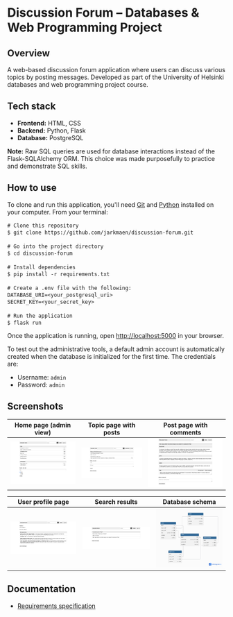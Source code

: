 # Discussion Forum – Databases & Web Programming Project

## Overview

A web-based discussion forum application where users can discuss various topics by posting messages. Developed as part of the University of Helsinki databases and web programming project course.

## Tech stack

- **Frontend:** HTML, CSS
- **Backend:** Python, Flask
- **Database:** PostgreSQL

**Note:** Raw SQL queries are used for database interactions instead of the Flask-SQLAlchemy ORM. This choice was made purposefully to practice and demonstrate SQL skills.

## How to use

To clone and run this application, you'll need [Git](https://git-scm.com/) and [Python](https://www.python.org/) installed on your computer. From your terminal:

```
# Clone this repository
$ git clone https://github.com/jarkmaen/discussion-forum.git

# Go into the project directory
$ cd discussion-forum

# Install dependencies
$ pip install -r requirements.txt

# Create a .env file with the following:
DATABASE_URI=<your_postgresql_uri>
SECRET_KEY=<your_secret_key>

# Run the application
$ flask run
```

Once the application is running, open [http://localhost:5000](http://localhost:5000) in your browser.

To test out the administrative tools, a default admin account is automatically created when the database is initialized for the first time. The credentials are:

- Username: `admin`  
- Password: `admin`

## Screenshots

| Home page (admin view)     | Topic page with posts           | Post page with comments         |
|----------------------------|---------------------------------|---------------------------------|
| ![Home page](documentation/images/homepage.png) | ![Topic page](documentation/images/topic_page.png) | ![Post page](documentation/images/post_page.png) |

| User profile page          | Search results                  | Database schema                 |
|----------------------------|---------------------------------|---------------------------------|
| ![User profile](documentation/images/user_profile.png) | ![Search](documentation/images/search.png) | ![Database schema](documentation/images/database_schema.png) |

## Documentation

- [Requirements specification](documentation/requirements-specification.md)